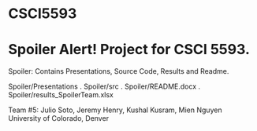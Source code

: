 # CSCI5593

# Spoiler Alert! Project for CSCI 5593.

Spoiler: Contains Presentations, Source Code, Results and Readme.

Spoiler/Presentations . 
Spoiler/src . 
Spoiler/README.docx . 
Spoiler/results_SpoilerTeam.xlsx

Team #5: Julio Soto, Jeremy Henry, Kushal Kusram, Mien Nguyen
University of Colorado, Denver

